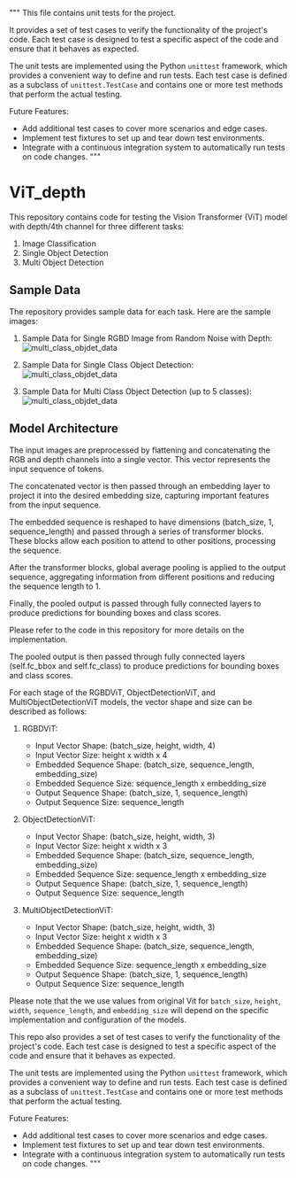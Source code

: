 """
This file contains unit tests for the project.

It provides a set of test cases to verify the functionality of the project's code. Each test case is designed to test a specific aspect of the code and ensure that it behaves as expected.

The unit tests are implemented using the Python `unittest` framework, which provides a convenient way to define and run tests. Each test case is defined as a subclass of `unittest.TestCase` and contains one or more test methods that perform the actual testing.

Future Features:
- Add additional test cases to cover more scenarios and edge cases.
- Implement test fixtures to set up and tear down test environments.
- Integrate with a continuous integration system to automatically run tests on code changes.
"""
# ViT_depth

This repository contains code for testing the Vision Transformer (ViT) model with depth/4th channel for three different tasks:

1. Image Classification
2. Single Object Detection
3. Multi Object Detection

## Sample Data

The repository provides sample data for each task. Here are the sample images:

1. Sample Data for Single RGBD Image from Random Noise with Depth:
    ![multi_class_objdet_data](https://github.com/farshidrayhanuiu/ViT_depth/blob/main/etc/RGBD_random_noise_image_sample.png)

2. Sample Data for Single Class Object Detection:
    ![multi_class_objdet_data](https://github.com/farshidrayhanuiu/ViT_depth/blob/main/etc/single_class_objdet_data.png.png)

3. Sample Data for Multi Class Object Detection (up to 5 classes):
    ![multi_class_objdet_data](https://github.com/farshidrayhanuiu/ViT_depth/blob/main/etc/multi_class_objdet_data.png)

## Model Architecture

The input images are preprocessed by flattening and concatenating the RGB and depth channels into a single vector. This vector represents the input sequence of tokens.

The concatenated vector is then passed through an embedding layer to project it into the desired embedding size, capturing important features from the input sequence.

The embedded sequence is reshaped to have dimensions (batch_size, 1, sequence_length) and passed through a series of transformer blocks. These blocks allow each position to attend to other positions, processing the sequence.

After the transformer blocks, global average pooling is applied to the output sequence, aggregating information from different positions and reducing the sequence length to 1.

Finally, the pooled output is passed through fully connected layers to produce predictions for bounding boxes and class scores.

Please refer to the code in this repository for more details on the implementation.

The pooled output is then passed through fully connected layers (self.fc_bbox and self.fc_class) to produce predictions for bounding boxes and class scores.

For each stage of the RGBDViT, ObjectDetectionViT, and MultiObjectDetectionViT models, the vector shape and size can be described as follows:

1. RGBDViT:
   - Input Vector Shape: (batch_size, height, width, 4)
   - Input Vector Size: height x width x 4
   - Embedded Sequence Shape: (batch_size, sequence_length, embedding_size)
   - Embedded Sequence Size: sequence_length x embedding_size
   - Output Sequence Shape: (batch_size, 1, sequence_length)
   - Output Sequence Size: sequence_length

2. ObjectDetectionViT:
   - Input Vector Shape: (batch_size, height, width, 3)
   - Input Vector Size: height x width x 3
   - Embedded Sequence Shape: (batch_size, sequence_length, embedding_size)
   - Embedded Sequence Size: sequence_length x embedding_size
   - Output Sequence Shape: (batch_size, 1, sequence_length)
   - Output Sequence Size: sequence_length

3. MultiObjectDetectionViT:
   - Input Vector Shape: (batch_size, height, width, 3)
   - Input Vector Size: height x width x 3
   - Embedded Sequence Shape: (batch_size, sequence_length, embedding_size)
   - Embedded Sequence Size: sequence_length x embedding_size
   - Output Sequence Shape: (batch_size, 1, sequence_length)
   - Output Sequence Size: sequence_length

Please note that the we use values from original Vit for `batch_size`, `height`, `width`, `sequence_length`, and `embedding_size` will depend on the specific implementation and configuration of the models.


This repo also provides a set of test cases to verify the functionality of the project's code. Each test case is designed to test a specific aspect of the code and ensure that it behaves as expected.

The unit tests are implemented using the Python `unittest` framework, which provides a convenient way to define and run tests. Each test case is defined as a subclass of `unittest.TestCase` and contains one or more test methods that perform the actual testing.

Future Features:
- Add additional test cases to cover more scenarios and edge cases.
- Implement test fixtures to set up and tear down test environments.
- Integrate with a continuous integration system to automatically run tests on code changes.
"""

